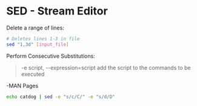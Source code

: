 # SED - Stream Editor

Delete a range of lines:
```bash
# Deletes lines 1-3 in file
sed "1,3d" [input_file]
```

Perform Consecutive Substitutions:
> -e script, --expression=script
>  add the script to the commands to be executed

-MAN Pages
```bash
echo catdog | sed -e "s/c/C/" -e "s/d/D"
```
